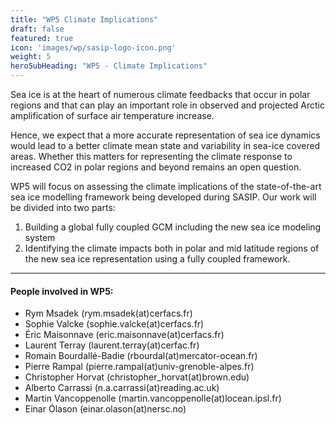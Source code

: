 ```yaml
---
title: "WP5 Climate Implications"
draft: false
featured: true
icon: 'images/wp/sasip-logo-icon.png'
weight: 5
heroSubHeading: "WP5 - Climate Implications"
---
```

 
Sea ice is at the heart of numerous climate feedbacks that occur in polar regions and that can play an important role in observed and projected Arctic amplification of surface air temperature increase. 

Hence, we expect that a more accurate representation of sea ice dynamics would lead to a better climate mean state and variability in sea-ice covered areas. Whether this matters for representing the climate response to increased CO2 in polar regions and beyond remains an open question. 

WP5 will focus on assessing the climate implications of the state-of-the-art sea ice modelling framework being developed during SASIP. Our work will be divided into two parts:
  1. Building a global fully coupled GCM including the new sea ice modeling system
  2. Identifying the climate impacts both in polar and mid latitude regions of the new sea ice representation using a fully coupled framework.

---
#### People involved in WP5:

 - Rym Msadek (rym.msadek(at)cerfacs.fr)
 - Sophie Valcke (sophie.valcke(at)cerfacs.fr)
 - Éric Maisonnave (eric.maisonnave(at)cerfacs.fr)
 - Laurent Terray (laurent.terray(at)cerfac.fr)
 - Romain Bourdallé-Badie (rbourdal(at)mercator-ocean.fr)
 - Pierre Rampal (pierre.rampal(at)univ-grenoble-alpes.fr)
 - Christopher Horvat (christopher_horvat(at)brown.edu)
 - Alberto Carrassi (n.a.carrassi(at)reading.ac.uk)
 - Martin Vancoppenolle (martin.vancoppenolle(at)locean.ipsl.fr)
 - Einar Ólason (einar.olason(at)nersc.no)
